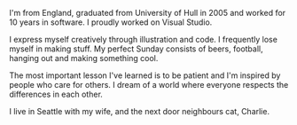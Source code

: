 I'm from England, graduated from University of Hull in 2005 and worked for 10 years in software. I proudly worked on Visual Studio.

I express myself creatively through illustration and code. I frequently lose myself in making stuff. My perfect Sunday consists of beers, football, hanging out and making something cool.

The most important lesson I've learned is to be patient and I'm inspired by people who care for others. I dream of a world where everyone respects the differences in each other.

I live in Seattle with my wife, and the next door neighbours cat, Charlie.
